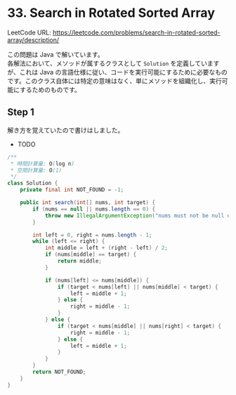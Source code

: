 # 33. Search in Rotated Sorted Array

LeetCode URL: https://leetcode.com/problems/search-in-rotated-sorted-array/description/

この問題は Java で解いています。  
各解法において、メソッドが属するクラスとして `Solution` を定義していますが、これは Java の言語仕様に従い、コードを実行可能にするために必要なものです。このクラス自体には特定の意味はなく、単にメソッドを組織化し、実行可能にするためのものです。

## Step 1

解き方を覚えていたので書けはしました。

- TODO

```java
/**
 * 時間計算量: O(log n)
 * 空間計算量: O(1)
 */
class Solution {
    private final int NOT_FOUND = -1;

    public int search(int[] nums, int target) {
        if (nums == null || nums.length == 0) {
            throw new IllegalArgumentException("nums must not be null or empty");
        }

        int left = 0, right = nums.length - 1;
        while (left <= right) {
            int middle = left + (right - left) / 2;
            if (nums[middle] == target) {
                return middle;
            }

            if (nums[left] <= nums[middle]) {
                if (target < nums[left] || nums[middle] < target) {
                    left = middle + 1;
                } else {
                    right = middle - 1;
                }
            } else {
                if (target < nums[middle] || nums[right] < target) {
                    right = middle - 1;
                } else {
                    left = middle + 1;
                }
            }
        }
        return NOT_FOUND;
    }
}
```